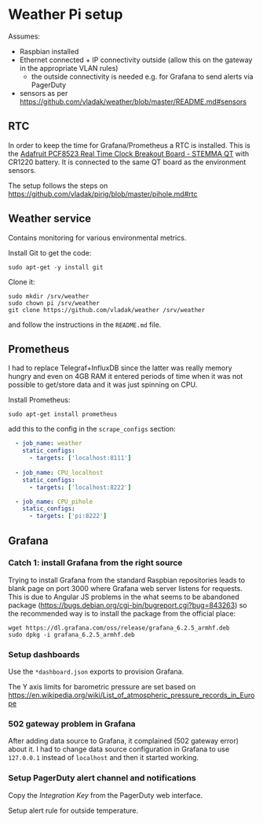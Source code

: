 # Weather Pi setup

Assumes:
  - Raspbian installed
  - Ethernet connected + IP connectivity outside (allow this on the gateway in the appropriate VLAN rules)
    - the outside connectivity is needed e.g. for Grafana to send alerts via PagerDuty
  - sensors as per https://github.com/vladak/weather/blob/master/README.md#sensors

## RTC

In order to keep the time for Grafana/Prometheus a RTC is installed. This is the [Adafruit PCF8523 Real Time Clock Breakout Board - STEMMA QT](https://www.adafruit.com/product/5189) with CR1220 battery. It is connected to the same QT board as the environment sensors.

The setup follows the steps on https://github.com/vladak/pirig/blob/master/pihole.md#rtc

## Weather service

Contains monitoring for various environmental metrics.

Install Git to get the code:
```
sudo apt-get -y install git
```

Clone it:
```
sudo mkdir /srv/weather
sudo chown pi /srv/weather
git clone https://github.com/vladak/weather /srv/weather
```

and follow the instructions in the `README.md` file.

## Prometheus

I had to replace Telegraf+InfluxDB since the latter was really memory hungry and even on 4GB RAM it entered periods of time
when it was not possible to get/store data and it was just spinning on CPU.

Install Prometheus:

```
sudo apt-get install prometheus
```

add this to the config in the `scrape_configs` section:
```yml
  - job_name: weather
    static_configs:
      - targets: ['localhost:8111']
      
  - job_name: CPU_localhost
    static_configs:
      - targets: ['localhost:8222']

  - job_name: CPU_pihole
    static_configs:
      - targets: ['pi:8222']
```

## Grafana

### Catch 1: install Grafana from the right source

Trying to install Grafana from the standard Raspbian repositories leads to blank page on port 3000 where Grafana web server listens for requests. This is due to Angular JS problems in the what seems to be abandoned package (https://bugs.debian.org/cgi-bin/bugreport.cgi?bug=843263) so the recommended way is to install the package from the official place:
```
wget https://dl.grafana.com/oss/release/grafana_6.2.5_armhf.deb
sudo dpkg -i grafana_6.2.5_armhf.deb
```

### Setup dashboards

Use the `*dashboard.json` exports to provision Grafana.

The Y axis limits for barometric pressure are set based on https://en.wikipedia.org/wiki/List_of_atmospheric_pressure_records_in_Europe

### 502 gateway problem in Grafana

After adding data source to Grafana, it complained (502 gateway error) about it. I had to change data source configuration in Grafana to use `127.0.0.1` instead of `localhost` and then it started working.

### Setup PagerDuty alert channel and notifications

Copy the *Integration Key* from the PagerDuty web interface.

Setup alert rule for outside temperature.
